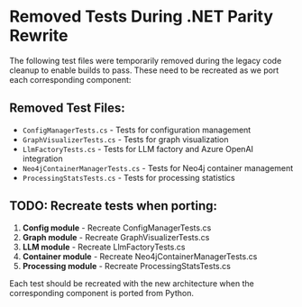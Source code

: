 # Removed Tests During .NET Parity Rewrite

The following test files were temporarily removed during the legacy code cleanup to enable builds to pass. These need to be recreated as we port each corresponding component:

## Removed Test Files:
- `ConfigManagerTests.cs` - Tests for configuration management
- `GraphVisualizerTests.cs` - Tests for graph visualization
- `LlmFactoryTests.cs` - Tests for LLM factory and Azure OpenAI integration
- `Neo4jContainerManagerTests.cs` - Tests for Neo4j container management
- `ProcessingStatsTests.cs` - Tests for processing statistics

## TODO: Recreate tests when porting:
1. **Config module** - Recreate ConfigManagerTests.cs
2. **Graph module** - Recreate GraphVisualizerTests.cs
3. **LLM module** - Recreate LlmFactoryTests.cs
4. **Container module** - Recreate Neo4jContainerManagerTests.cs
5. **Processing module** - Recreate ProcessingStatsTests.cs

Each test should be recreated with the new architecture when the corresponding component is ported from Python.
